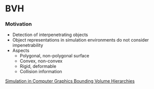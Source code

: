 ﻿BVH
==

### Motivation

- Detection of interpenetrating objects  
- Object representations in simulation environments do not consider impenetrability  
- Aspects  
    - Polygonal, non-polygonal surface  
    - Convex, non-convex  
    - Rigid, deformable  
    - Collision information  


[Simulation in Computer Graphics Bounding Volume Hierarchies](https://cg.informatik.uni-freiburg.de/course_notes/sim_06_boundingVolumeHierarchies.pdf)  
